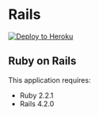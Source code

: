 Rails 
================

[![Deploy to Heroku](https://www.herokucdn.com/deploy/button.png)](https://heroku.com/deploy)



Ruby on Rails
-------------

This application requires:

- Ruby 2.2.1
- Rails 4.2.0

